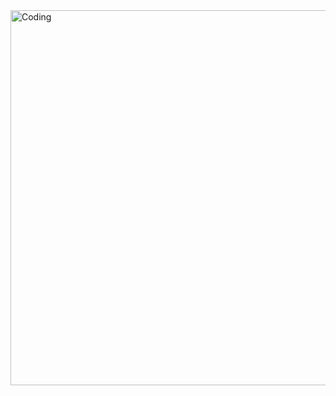 <img align="Center" alt="Coding" width="600" src="https://media.giphy.com/media/Iegqa1rqiOiAmG3zH1/giphy.gif">


